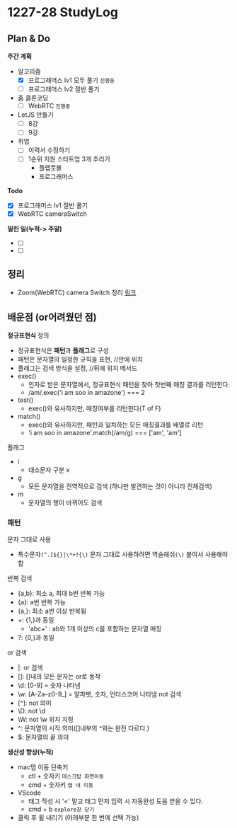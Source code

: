 # 1227-28 StudyLog

## Plan & Do

**주간 계획**

- 알고리즘
  - [x] 프로그래머스 lv1 모두 풀기 `진행중`
  - [ ] 프로그래머스 lv2 절반 풀기
- 줌 클론코딩
  - [ ] WebRTC `진행중`
- LetJS 만들기
  - [ ] 8강
  - [ ] 9강
- 취업
  - [ ] 이력서 수정하기
  - [ ] 1순위 지원 스타트업 3개 추리기
    - 플랩풋볼
    - 프로그래머스

**Todo**

- [x] 프로그래머스 lv1 절반 풀기
- [x] WebRTC cameraSwitch

**밀린 일(누적-> 주말)**

- [ ]
- [ ]

## 정리

- Zoom(WebRTC)
  camera Switch 정리 [링크](https://github.com/Outwater/StudyLog/blob/main/ZoomClone/memo/WebRTC.md)

## 배운점 (or어려웠던 점)

**정규표현식**
정의

- 정규표현식은 **패턴**과 **플래그**로 구성
- 패턴은 문자열의 일정한 규칙을 표현, //안에 위치
- 플래그는 검색 방식을 설정, //뒤에 위치
  메서드
- exec()
  - 인자로 받은 문자열에서, 정규표현식 패턴을 찾아 첫번째 매칭 결과를 리턴한다.
  - /am/.exec('i am soo in amazone') === 2
- test()
  - exec()와 유사하지만, 매칭여부를 리턴한다(T of F)
- match()
  - exec()와 유사하지만, 패턴과 일치하는 모든 매칭결과를 배열로 리턴
  - 'i am soo in amazone'.match(/am/g) === ['am', 'am']

플래그

- i
  - 대소문자 구분 x
- g
  - 모든 문자열을 전역적으로 검색 (하나만 발견하는 것이 아니라 전체검색)
- m
  - 문자열의 행이 바뀌어도 검색

### 패턴

문자 그대로 사용

- 특수문자`(^.[${}|\*+?{\)` 문자 그대로 사용하려면 역슬래쉬`(\)` 붙여서 사용해야함

반복 검색

- {a,b}: 최소 a, 최대 b번 반복 가능
- {a}: a번 반복 가능
- {a,}: 최소 a번 이상 반복됨
- +: {1,}과 동일
  - 'abc+' : ab와 1개 이상의 c를 포함하는 문자열 매칭
- ?: {0,}과 동일

or 검색

- |: or 검색
- []: []내의 모든 문자는 or로 동작
- \d: [0-9] = 숫자 나타냄
- \w: [A-Za-z0-9_] = 알파벳, 숫자, 언더스코어 나타냄
  not 검색
- [^]: not 의미
- \D: not \d
- \W: not \w
  위치 지정
- ^: 문자열의 시작 의미([]내부의 ^와는 완전 다르다.)
- $: 문자열의 끝 의미

**생산성 향상(누적)**

- mac탭 이동 단축키
  - ctl + 숫자키 `데스크탑 화면이동`
  - cmd + 숫자키 `탭 내 이동`
- VScode
  - 태그 작성 시 '<' 말고 태그 먼저 입력 시 자동완성 도움 받을 수 있다.
  - cmd + b `explore창 닫기`
- 클릭 후 휠 내리기 (아래부분 한 번에 선택 가능)
